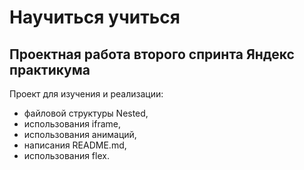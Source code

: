 # Научиться учиться
## Проектная работа второго спринта Яндекс практикума

Проект для изучения и реализации:
* файловой структуры Nested,
* использования iframe,
* использования анимаций,
* написания README.md,
* использования flex.
